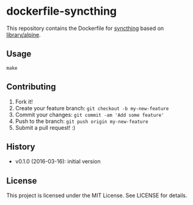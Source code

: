 # dockerfile-syncthing

This repository contains the Dockerfile for [syncthing](https://syncthing.net) based on [library/alpine](https://hub.docker.com/_/alpine).

## Usage

`make`

## Contributing
1. Fork it!
2. Create your feature branch: `git checkout -b my-new-feature`
3. Commit your changes: `git commit -am 'Add some feature'`
4. Push to the branch: `git push origin my-new-feature`
5. Submit a pull request! :)

## History

- v0.1.0 (2016-03-16): initial version

## License

This project is licensed under the MIT License. See LICENSE for details.
